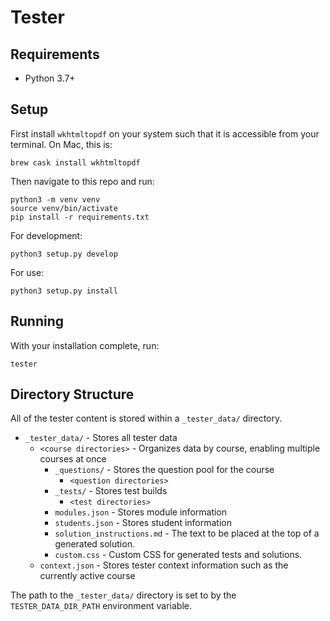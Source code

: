 # Tester

## Requirements

- Python 3.7+

## Setup

First install `wkhtmltopdf` on your system such that it is accessible from your terminal.
On Mac, this is:

```
brew cask install wkhtmltopdf
```

Then navigate to this repo and run:

```
python3 -m venv venv
source venv/bin/activate
pip install -r requirements.txt
```

For development:

```
python3 setup.py develop
```

For use:

```
python3 setup.py install
```

## Running

With your installation complete, run:

```
tester
```

## Directory Structure

All of the tester content is stored within a `_tester_data/` directory.

- `_tester_data/` - Stores all tester data
    - `<course directories>` - Organizes data by course, enabling multiple courses at once
        - `_questions/` - Stores the question pool for the course
            - `<question directories>`
        - `_tests/` - Stores test builds
            - `<test directories>`
        - `modules.json` - Stores module information
        - `students.json` - Stores student information
        - `solution_instructions.md` - The text to be placed at the top of a generated solution.
        - `custom.css` - Custom CSS for generated tests and solutions.
    - `context.json` - Stores tester context information such as the currently active course

The path to the `_tester_data/` directory is set to by the `TESTER_DATA_DIR_PATH` environment variable.
